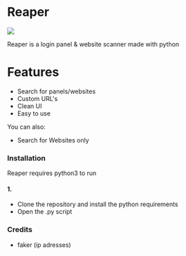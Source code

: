 # Reaper
![](https://cdn.discordapp.com/attachments/766624895739625502/843802463639175188/onlinelogomaker-111220-1056-5539-2000-transparent.png)

Reaper is a login panel & website scanner made with python
# Features

  - Search for panels/websites
  - Custom URL's
  - Clean UI
  - Easy to use

You can also:
  - Search for Websites only


### Installation

Reaper requires python3 to run
#### 1.
- Clone the repository and install the python requirements
- Open the .py script

 
### Credits

 - faker (ip adresses)


